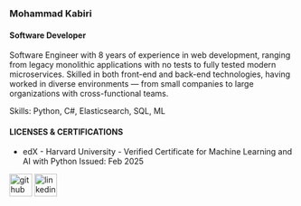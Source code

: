 ###  Mohammad Kabiri
#### Software Developer
Software Engineer with 8 years of experience in web development, ranging from legacy monolithic applications with no tests to fully tested modern microservices. Skilled in both front-end and back-end technologies, having worked in diverse environments — from small companies to large organizations with cross-functional teams.

Skills: Python, C#, Elasticsearch, SQL, ML

#### LICENSES & CERTIFICATIONS
* edX - Harvard University - Verified Certificate for Machine Learning and AI with Python
Issued: Feb 2025


[<img src='https://cdn.jsdelivr.net/npm/simple-icons@3.0.1/icons/github.svg' alt='github' height='40'>](https://github.com/kabirim)  [<img src='https://cdn.jsdelivr.net/npm/simple-icons@3.0.1/icons/linkedin.svg' alt='linkedin' height='40'>](https://www.linkedin.com/in/mkabiri/)  
